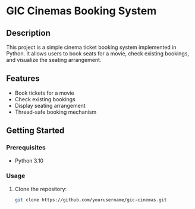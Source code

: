 # GIC Cinemas Booking System

## Description
This project is a simple cinema ticket booking system implemented in Python. It allows users to book seats for a movie, check existing bookings, and visualize the seating arrangement.

## Features
- Book tickets for a movie
- Check existing bookings
- Display seating arrangement
- Thread-safe booking mechanism

## Getting Started

### Prerequisites
- Python 3.10

### Usage
1. Clone the repository:
   ```bash
   git clone https://github.com/yourusername/gic-cinemas.git